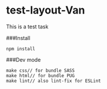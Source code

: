 # test-layout-Van

This is a test task

###Install

`npm install`

###Dev mode

```
make css// for bundle SASS
make html// for bundle PUG
make lint// also lint-fix for ESLint
```